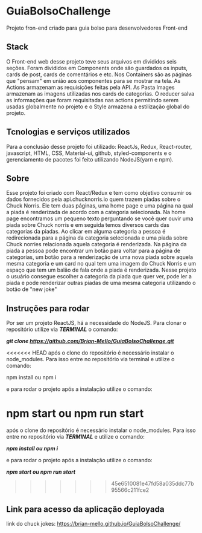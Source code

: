 # GuiaBolsoChallenge
Projeto fron-end criado para guia bolso para desenvolvedores Front-end

## Stack

O Front-end web desse projeto teve seus arquivos em divididos seis seções. Foram divididos em Components onde são guardados os inputs, cards de post, cards de comentários e etc. Nos Containers são as páginas que "pensam" em união aos componentes para se mostrar na tela. As Actions armazenam as requisições feitas pela API. As Pasta Images armazenam as imagens utilizadas nos cards de categorias. O reducer salva as informações que foram requisitadas nas actions permitindo serem usadas globalmente no projeto e o Style armazena a estilização global do projeto.

## Tcnologias e serviços utilizados

Para a conclusão desse projeto foi utilizado: ReactJs, Redux, React-router, javascript, HTML, CSS, Material-ui, github, styled-components e o gerenciamento de pacotes foi feito utilizando NodeJS(yarn e npm).

## Sobre

Esse projeto foi criado com React/Redux e tem como objetivo consumir os dados fornecidos pela api.chucknorris.io quem trazem piadas sobre o Chuck Norris. Ele tem duas páginas, uma home page e uma página na qual a piada é renderizada de acordo com a categoria selecionada. Na home page encontramos um pequeno texto perguntando se você quer ouvir uma piada sobre Chuck norris e em seguida temos diversos cards das categorias da piadas. Ao clicar em alguma categoria a pessoa é redirecionada para a página da categoria selecionada e uma piada sobre Chuck norries relacionada aquela categoria é renderizada. Na página da piada a pessoa pode encontrar um botão para voltar para a página de categorias, um botão para a renderização de uma nova piada sobre aquela mesma categoria e um card no qual tem uma imagem do Chuck Norris e um espaço que tem um balão de fala onde a piada é renderizada. Nesse projeto o usuário consegue escolher a categoria da piada que quer ver, pode ler a piada e pode renderizar outras piadas de uma mesma categoria utilizando o botão de "new joke"

## Instruções para rodar

Por ser um projeto ReactJS, há a necessidade do NodeJS. Para clonar o repositório utilize via ***TERMINAL*** o comando:

***git clone https://github.com/Brian-Mello/GuiaBolsoChallenge.git***

<<<<<<< HEAD
após o clone do repositório é necessário instalar o node_modules. Para isso entre no repositório via terminal e utilize o comando:

npm install ou npm i 

e para rodar o projeto após a instalação utilize o comando: 

npm start ou npm run start
=======
após o clone do repositório é necessário instalar o node_modules. Para isso entre no repositório via ***TERMINAL*** e utilize o comando:

***npm install ou npm i***

e para rodar o projeto após a instalação utilize o comando: 

***npm start ou npm run start***
>>>>>>> 45e6510081e47fd58a035ddc77b95566c211fce2

## Link para acesso da aplicação deployada

link do chuck jokes: https://brian-mello.github.io/GuiaBolsoChallenge/
